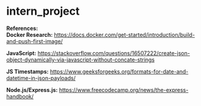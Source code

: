 # intern_project



**References:** <br>
**Docker Research:**
https://docs.docker.com/get-started/introduction/build-and-push-first-image/

**JavaScript:**
https://stackoverflow.com/questions/16507222/create-json-object-dynamically-via-javascript-without-concate-strings

**JS Timestamps:**
https://www.geeksforgeeks.org/formats-for-date-and-datetime-in-json-payloads/

**Node.js/Express.js:**
https://www.freecodecamp.org/news/the-express-handbook/
